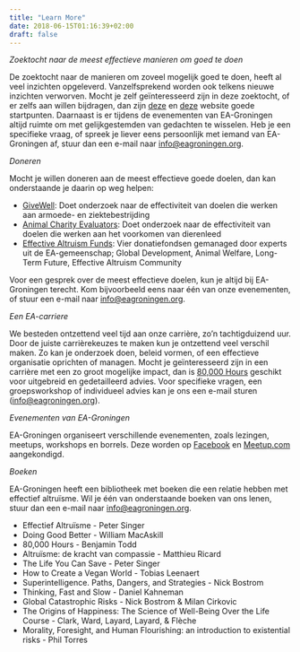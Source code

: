 ```yaml
---
title: "Learn More"
date: 2018-06-15T01:16:39+02:00
draft: false
---
```


*Zoektocht naar de meest effectieve manieren om goed te doen*

De zoektocht naar de manieren om zoveel mogelijk goed te doen, heeft al veel inzichten opgeleverd. Vanzelfsprekend worden ook telkens nieuwe inzichten verworven. Mocht je zelf geïnteresseerd zijn in deze zoektocht, of er zelfs aan willen bijdragen, dan zijn [deze](https://www.effectivealtruism.org/articles/introduction-to-effective-altruism/) en [deze](http://concepts.effectivealtruism.org) website goede startpunten. Daarnaast is er tijdens de evenementen van EA-Groningen altijd ruimte om met gelijkgestemden van gedachten te wisselen. Heb je een specifieke vraag, of spreek je liever eens persoonlijk met iemand van EA-Groningen af, stuur dan een e-mail naar info@eagroningen.org.

*Doneren*

Mocht je willen doneren aan de meest effectieve goede doelen, dan kan onderstaande je daarin op weg helpen:

- [GiveWell](http://www.givewell.org): Doet onderzoek naar de effectiviteit van doelen die werken aan armoede- en ziektebestrijding
- [Animal Charity Evaluators](http://animalcharityevaluators.org): Doet onderzoek naar de effectiviteit van doelen die werken aan het voorkomen van dierenleed
- [Effective Altruism Funds](https://app.effectivealtruism.org/funds): Vier donatiefondsen gemanaged door experts uit de EA-gemeenschap; Global Development, Animal Welfare, Long-Term Future, Effective Altruism Community

Voor een gesprek over de meest effectieve doelen, kun je altijd bij EA-Groningen terecht. Kom bijvoorbeeld eens naar één van onze evenementen, of stuur een e-mail naar info@eagroningen.org.

*Een EA-carriere*

We besteden ontzettend veel tijd aan onze carrière, zo’n tachtigduizend uur. Door de juiste carrièrekeuzes te maken kun je ontzettend veel verschil maken. Zo kan je onderzoek doen, beleid vormen, of een effectieve organisatie oprichten of managen. Mocht je geïnteresseerd zijn in een carrière met een zo groot mogelijke impact, dan is [80,000 Hours](http://80000hours.org/) geschikt voor uitgebreid en gedetailleerd advies. Voor specifieke vragen, een groepsworkshop of individueel advies kan je ons een e-mail sturen (info@eagroningen.org). 

*Evenementen van EA-Groningen*

EA-Groningen organiseert verschillende evenementen, zoals lezingen, meetups, workshops en borrels. Deze worden op [Facebook](http://www.facebook.com/groups/EffectiefAltruismeGroningen) en [Meetup.com](http://www.meetup.com/Effective-Altruism-Groningen) aangekondigd.

*Boeken*

EA-Groningen heeft een bibliotheek met boeken die een relatie hebben met effectief altruïsme. Wil je één van onderstaande boeken van ons lenen, stuur dan een e-mail naar info@eagroningen.org.

- Effectief Altruïsme - Peter Singer
- Doing Good Better - William MacAskill
- 80,000 Hours - Benjamin Todd
- Altruïsme: de kracht van compassie - Matthieu Ricard
- The Life You Can Save - Peter Singer
- How to Create a Vegan World - Tobias Leenaert
- Superintelligence. Paths, Dangers, and Strategies - Nick Bostrom
- Thinking, Fast and Slow - Daniel Kahneman
- Global Catastrophic Risks - Nick Bostrom & Milan Cirkovic
- The Origins of Happiness: The Science of Well-Being Over the Life Course - Clark, Ward, Layard, Layard, & Flèche
- Morality, Foresight, and Human Flourishing: an introduction to existential risks - Phil Torres
